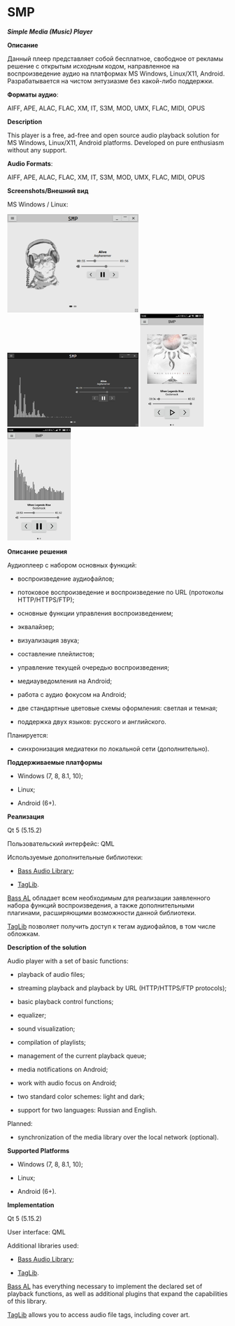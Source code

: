 # SMP

***Simple Media (Music) Player***

**Описание**

Данный плеер представляет собой бесплатное, свободное от рекламы решение с открытым исходным кодом, направленное на воспроизведение аудио на платформах MS Windows, Linux/X11, Android. Разрабатывается на чистом энтузиазме без какой-либо поддержки. 

**Форматы аудио**:

 AIFF, APE, ALAC, FLAC, XM, IT, S3M, MOD, UMX, FLAC, MIDI, OPUS

**Description**

This player is a free, ad-free and open source audio playback solution for MS Windows, Linux/X11, Android platforms. Developed on pure enthusiasm without any support.

**Audio Formats**:

AIFF, APE, ALAC, FLAC, XM, IT, S3M, MOD, UMX, FLAC, MIDI, OPUS

**Screenshots/Внешний вид**

MS Windows / Linux:

<img title="" src="/Screenshots/WinLin1.png" alt="Интерфейс приложения для MS Windows и Linux" data-align="center" width="300">

<img title="" src="/Screenshots/WinLin2.png" alt="Интерфейс на Windows/Linux" data-align="center" width="300">

<img title="" src="/Screenshots/Android1.jpg" alt="Интерфейс Android" data-align="center" width="145">

<img title="" src="/Screenshots/Android2.jpg" alt="Интерфейс Android" data-align="center" width="145">

**Описание решения**

Аудиоплеер с набором основных функций:

- воспроизведение аудиофайлов;

- потоковое воспроизведение и воспроизведение по URL (протоколы HTTP/HTTPS/FTP);

- основные функции управления воспроизведением;

- эквалайзер;

- визуализация звука;

- составление плейлистов;

- управление текущей очередью воспроизведения;

- медиауведомления на Android;

- работа с аудио фокусом на Android;

- две стандартные цветовые схемы оформления: светлая и темная;

- поддержка двух языков: русского и английского.

Планируется:

- синхронизация медиатеки по локальной сети (дополнительно).

**Поддерживаемые платформы**

- Windows (7, 8, 8.1, 10);

- Linux;

- Android (6+).

**Реализация**

Qt 5 (5.15.2)

Пользовательский интерфейс: QML

Используемые дополнительные библиотеки:

- [Bass Audio Library](http://www.un4seen.com/);

- [TagLib](https://taglib.org/).

[Bass AL](http://www.un4seen.com/) обладает всем необходимым для реализации заявленного набора функций воспроизведения, а также дополнительными плагинами, расширяющими возможности данной библиотеки.

[TagLib](https://taglib.org/) позволяет получить доступ к тегам аудиофайлов, в том числе обложкам.

**Description of the solution**

Audio player with a set of basic functions:

- playback of audio files;

- streaming playback and playback by URL (HTTP/HTTPS/FTP protocols);

- basic playback control functions;

- equalizer;

- sound visualization;

- compilation of playlists;

- management of the current playback queue;

- media notifications on Android;

- work with audio focus on Android;

- two standard color schemes: light and dark;

- support for two languages: Russian and English.

Planned:

- synchronization of the media library over the local network (optional).

**Supported Platforms**

- Windows (7, 8, 8.1, 10);

- Linux;

- Android (6+).

**Implementation**

Qt 5 (5.15.2)

User interface: QML

Additional libraries used:

- [Bass Audio Library](http://www.un4seen.com/);

- [TagLib](https://taglib.org/).

[Bass AL](http://www.un4seen.com/) has everything necessary to implement the declared set of playback functions, as well as additional plugins that expand the capabilities of this library.

[TagLib](https://taglib.org/) allows you to access audio file tags, including cover art.